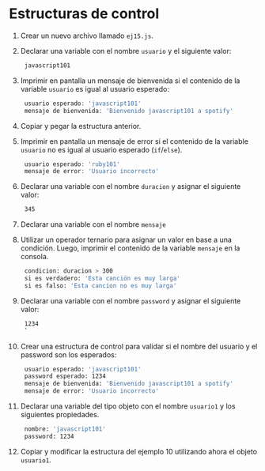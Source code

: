# Estructuras de control

1. Crear un nuevo archivo llamado `ej15.js`.
2. Declarar una variable con el nombre `usuario` y el siguiente valor:

   ```bash
    javascript101
   ```

3. Imprimir en pantalla un mensaje de bienvenida si el contenido de la variable `usuario` es igual al usuario esperado:

   ```javascript
    usuario esperado: 'javascript101'
    mensaje de bienvenida: 'Bienvenido javascript101 a spotify'
   ```

4. Copiar y pegar la estructura anterior.
5. Imprimir en pantalla un mensaje de error si el contenido de la variable `usuario` no es igual al usuario esperado \(`if`/`else`\).

   ```javascript
    usuario esperado: 'ruby101'
    mensaje de error: 'Usuario incorrecto'
   ```

6. Declarar una variable con el nombre `duracion` y asignar el siguiente valor:

   ```bash
    345
   ```

7. Declarar una variable con el nombre `mensaje`
8. Utilizar un operador ternario para asignar un valor en base a una condición. Luego, imprimir el contenido de la variable `mensaje` en la consola.

   ```bash
    condicion: duracion > 300
    si es verdadero: 'Esta canción es muy larga'
    si es falso: 'Esta cancion no es muy larga'
   ```

9. Declarar una variable con el nombre `password` y asignar el siguiente valor:

   ```bash
    1234
    `
   ```

10. Crear una estructura de control para validar si el nombre del usuario y el password son los esperados:

    ```bash
     usuario esperado: 'javascript101'
     password esperado: 1234
     mensaje de bienvenida: 'Bienvenido javascript101 a spotify'
     mensaje de error: 'Usuario incorrecto'
    ```

11. Declarar una variable del tipo objeto con el nombre `usuario1` y los siguientes propiedades.

    ```bash
     nombre: 'javascript101'
     password: 1234
    ```

12. Copiar y modificar la estructura del ejemplo 10 utilizando ahora el objeto `usuario1`.

